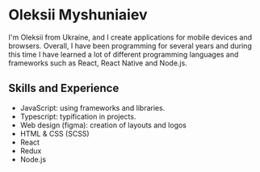 # Oleksii Myshuniaiev
I'm Oleksii from Ukraine, and I create applications for mobile devices and browsers. Overall, I have been programming for several years and during this time I have learned a lot of different programming languages and frameworks such as React, React Native and Node.js. 

## Skills and Experience
* JavaScript: using frameworks and libraries.
* Typescript: typification in projects.
* Web design (figma): creation of layouts and logos
* HTML & CSS (SCSS)
* React
* Redux
* Node.js
